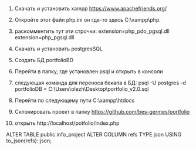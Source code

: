 1) Скачать и установить xampp https://www.apachefriends.org/
2) Откройте этот файл php.ini он где-то здесь C:\xampp\php.
3) раскомментить тут эти строчки:
extension=php_pdo_pgsql.dll
extension=php_pgsql.dll

4) Скачать и установить postgresSQL
5) Создать БД portfolioBD
6) Перейти в папку, где установлен psql и открыть в консоли 
7) следующая команда для переноса бекапа в БД: psql -U postgres -d portfolioDB < C:\Users\olezh\Desktop\portfolio_v2.0.sql
8) Перейти по следующему пути C:\xampp\htdocs 
9) Cклонировать проект в папку https://github.com/bes-germes/portfolio
10) открыть http://localhost/potfolio/index.php

ALTER TABLE public.info_project ALTER COLUMN refs TYPE json USING to_json(refs)::json;